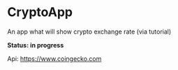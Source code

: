 # CryptoApp
An app what will show crypto exchange rate (via tutorial)

**Status: in progress**

Api:
https://www.coingecko.com
